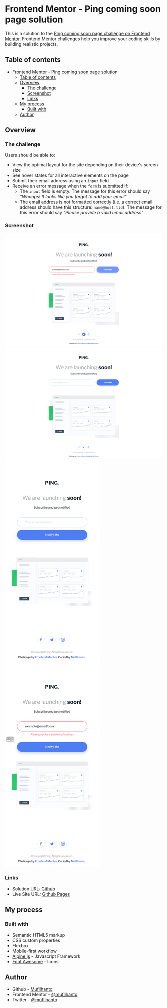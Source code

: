 # Frontend Mentor - Ping coming soon page solution

This is a solution to the [Ping coming soon page challenge on Frontend Mentor](https://www.frontendmentor.io/challenges/ping-single-column-coming-soon-page-5cadd051fec04111f7b848da). Frontend Mentor challenges help you improve your coding skills by building realistic projects. 

## Table of contents

- [Frontend Mentor - Ping coming soon page solution](#frontend-mentor---ping-coming-soon-page-solution)
  - [Table of contents](#table-of-contents)
  - [Overview](#overview)
    - [The challenge](#the-challenge)
    - [Screenshot](#screenshot)
    - [Links](#links)
  - [My process](#my-process)
    - [Built with](#built-with)
  - [Author](#author)

## Overview

### The challenge

Users should be able to:

- View the optimal layout for the site depending on their device's screen size
- See hover states for all interactive elements on the page
- Submit their email address using an `input` field
- Receive an error message when the `form` is submitted if:
	- The `input` field is empty. The message for this error should say *"Whoops! It looks like you forgot to add your email"*
	- The email address is not formatted correctly (i.e. a correct email address should have this structure: `name@host.tld`). The message for this error should say *"Please provide a valid email address"*

### Screenshot

![Desktop Hover and Error States](./design/desktop-hover-error-states.png)
![Desktop Design](./design/desktop-design.png)
<img src="./design/mobile-design.png" alt="Mobile Design" width="300"/>
<img src="./design/mobile-error-state.png" alt="Mobile Error Design" width="300"/>

### Links

- Solution URL: [Github](https://github.com/muflihanto/frontendmentor-ping-coming-soon-page)
- Live Site URL: [Github Pages](https://muflihanto.github.io/frontendmentor-ping-coming-soon-page)

## My process

### Built with

- Semantic HTML5 markup
- CSS custom properties
- Flexbox
- Mobile-first workflow
- [Alpine.js](https://alpinejs.dev/) - Javascript Framework
- [Font Awesome](https://fontawesome.com) - Icons

## Author

- Github - [Muflihanto](https://github.com/muflihanto)
- Frontend Mentor - [@muflihanto](https://www.frontendmentor.io/profile/muflihanto)
- Twitter - [@muflihanto](https://www.twitter.com/muflihanto)
